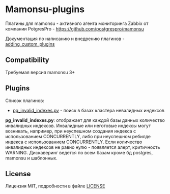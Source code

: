 # Mamonsu-plugins

Плагины для mamonsu - активного агента мониторинга Zabbix от компании PotgresPro - https://github.com/postgrespro/mamonsu

Документация по написанию и внедрению плагинов - [adding_custom_plugins](https://github.com/postgrespro/mamonsu/blob/master/documentation/adding_custom_plugins.md)

## Compatibility

Требуемая версия mamonsu 3+

## Plugins
Список плагинов:
- [pg_invalid_indexes.py](plugins/pg_invalid_indexes.py) - поиск в базах кластера невалидных индексов

**pg_invalid_indexes.py**: отображает для каждой базы данных количество инвалидных индексов. Инвалидные или неготовые индексы могут возникать, например, при неуспешном создания индекса с использованием CONCURRENTLY, либо при неуспешном ребилде индекса с использованием CONCURRENTLY. Если количество инвалидных индексов не равно нулю - появляется алерт, критичность WARNING. Дискаверинг ведется по всем базам кроме бд postgres, mamonsu и шаблонных.

## License
Лицензия MIT, подробности в файле [LICENSE](LICENSE)
